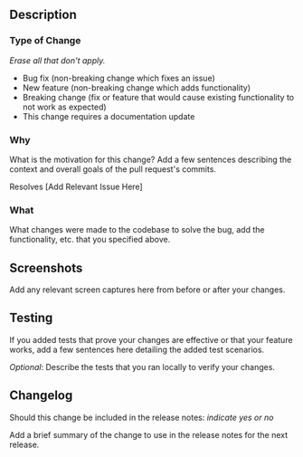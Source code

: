 ## Description

### Type of Change
_Erase all that don't apply._
- Bug fix (non-breaking change which fixes an issue)
- New feature (non-breaking change which adds functionality)
- Breaking change (fix or feature that would cause existing functionality to not work as expected)
- This change requires a documentation update

### Why
What is the motivation for this change? Add a few sentences describing the context and overall goals of the pull request's commits.

Resolves [Add Relevant Issue Here]

### What
What changes were made to the codebase to solve the bug, add the functionality, etc. that you specified above.

## Screenshots
Add any relevant screen captures here from before or after your changes. 

## Testing
If you added tests that prove your changes are effective or that your feature works, add a few sentences here detailing the added test scenarios.

_Optional_: Describe the tests that you ran locally to verify your changes.

## Changelog
Should this change be included in the release notes: _indicate yes or no_

Add a brief summary of the change to use in the release notes for the next release.